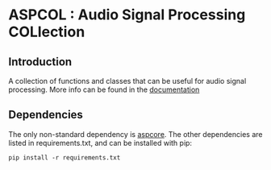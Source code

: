 # ASPCOL : Audio Signal Processing COLlection

## Introduction
A collection of functions and classes that can be useful for audio signal processing. More info can be found in the [documentation](https://sounds-research.github.io/aspcol/)

## Dependencies
The only non-standard dependency is [aspcore](https://github.com/SOUNDS-RESEARCH/aspcore). The other dependencies are listed in requirements.txt, and can be installed with pip:
```
pip install -r requirements.txt
```